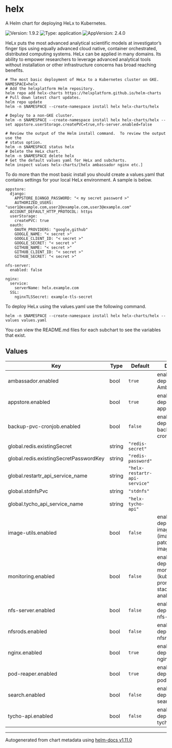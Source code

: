 # helx

A Helm chart for deploying HeLx to Kubernetes.

![Version: 1.9.2](https://img.shields.io/badge/Version-1.9.2-informational?style=flat-square) ![Type: application](https://img.shields.io/badge/Type-application-informational?style=flat-square) ![AppVersion: 2.4.0](https://img.shields.io/badge/AppVersion-2.4.0-informational?style=flat-square)

HeLx puts the most advanced analytical scientific models at investigator’s finger tips using equally advanced cloud native, container orchestrated, distributed computing systems. HeLx can be applied in many domains. Its ability to empower researchers to leverage advanced analytical tools without installation or other infrastructure concerns has broad reaching benefits.

```
# The most basic deployment of HeLx to a Kubernetes cluster on GKE.
NAMESPACE=helx
# Add the helxplatform Helm repository.
helm repo add helx-charts https://helxplatform.github.io/helm-charts
# Pull down latest chart updates.
helm repo update
helm -n $NAMESPACE --create-namespace install helx helx-charts/helx

# Deploy to a non-GKE cluster.
helm -n $NAMESPACE --create-namespace install helx helx-charts/helx --set appstore.userStorage.createPVC=true,nfs-server.enabled=false

# Review the output of the Helm install command.  To review the output use the
# status option.
helm -n $NAMESPACE status helx
# Delete the HeLx chart.
helm -n $NAMESPACE delete helx
# Get the default values yaml for HeLx and subcharts.
helm inspect values helx-charts/[helx ambassador nginx etc.]

```

To do more than the most basic install you should create a values.yaml that contains settings for your local HeLx environment.  A sample is below.

```
appstore:
  django:
    APPSTORE_DJANGO_PASSWORD: "< my secret password >"
    AUTHORIZED_USERS: "user1@example.com,user2@example.com,user3@example.com"
  ACCOUNT_DEFAULT_HTTP_PROTOCOL: https
  userStorage:
    createPVC: true
  oauth:
    OAUTH_PROVIDERS: "google,github"
    GOOGLE_NAME: "< secret >"
    GOOGLE_CLIENT_ID: "< secret >"
    GOOGLE_SECRET: "< secret >"
    GITHUB_NAME: "< secret >"
    GITHUB_CLIENT_ID: "< secret >"
    GITHUB_SECRET: "< secret >"

nfs-server:
  enabled: false

nginx:
  service:
    serverName: helx.example.com
  SSL:
    nginxTLSSecret: example-tls-secret
```

To deploy HeLx using the values.yaml use the following command.
```
helm -n $NAMESPACE --create-namespace install helx helx-charts/helx --values values.yaml
```

You can view the README.md files for each subchart to see the variables that exist.

## Values

| Key | Type | Default | Description |
|-----|------|---------|-------------|
| ambassador.enabled | bool | `true` | enable/disable deployment of Ambassador |
| appstore.enabled | bool | `true` | enable/disable deployment of appstore |
| backup-pvc-cronjob.enabled | bool | `false` | enable/disable deployment of backup-pvc-cronjob |
| global.redis.existingSecret | string | `"redis-secret"` |  |
| global.redis.existingSecretPasswordKey | string | `"redis-password"` |  |
| global.restartr_api_service_name | string | `"helx-restartr-api-service"` |  |
| global.stdnfsPvc | string | `"stdnfs"` |  |
| global.tycho_api_service_name | string | `"helx-tycho-api"` |  |
| image-utils.enabled | bool | `false` | enable/disable deployment of image-utils (imagepullsecret-patcher and imagepuller) |
| monitoring.enabled | bool | `false` | enable/disable deployment of monitoring (kube-prometheus-stack, cost-analyzer, etc.) |
| nfs-server.enabled | bool | `false` | enable/disable deployment of nfs-server |
| nfsrods.enabled | bool | `false` | enable/disable deployment of nfsrods |
| nginx.enabled | bool | `true` | enable/disable deployment of nginx |
| pod-reaper.enabled | bool | `true` | enable/disable deployment of pod-reaper |
| search.enabled | bool | `false` | enable/disable deployment of search |
| tycho-api.enabled | bool | `false` | enable/disable deployment of tycho-api |

----------------------------------------------
Autogenerated from chart metadata using [helm-docs v1.11.0](https://github.com/norwoodj/helm-docs/releases/v1.11.0)
